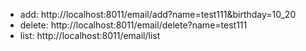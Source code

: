 - add: http://localhost:8011/email/add?name=test111&birthday=10_20
- delete: http://localhost:8011/email/delete?name=test111
- list: http://localhost:8011/email/list
